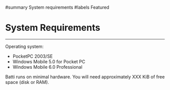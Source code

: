 ﻿#summary System requirements
#labels Featured

# System Requirements #

---


Operating system:

  * PocketPC 2003/SE
  * Windows Mobile 5.0 for Pocket PC
  * Windows Mobile 6.0 Professional

Batti runs on minimal hardware. You will need approximately XXX KiB of free space (disk or RAM).